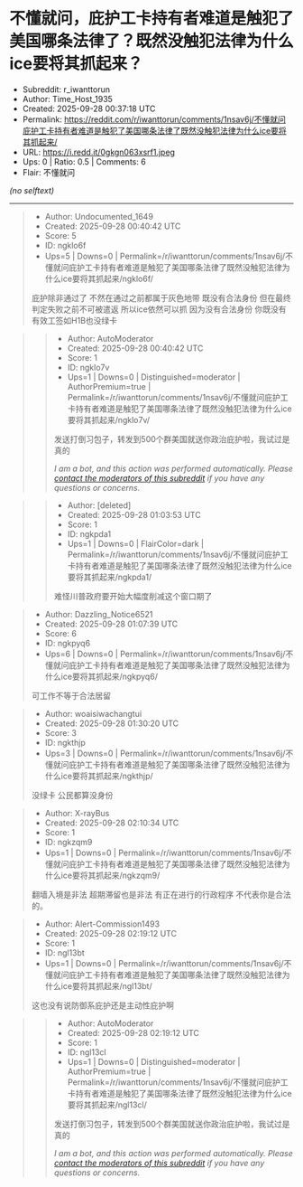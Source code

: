 # 不懂就问，庇护工卡持有者难道是触犯了美国哪条法律了？既然没触犯法律为什么ice要将其抓起来？

- Subreddit: r_iwanttorun
- Author: Time_Host_1935
- Created: 2025-09-28 00:37:18 UTC
- Permalink: https://reddit.com/r/iwanttorun/comments/1nsav6j/不懂就问庇护工卡持有者难道是触犯了美国哪条法律了既然没触犯法律为什么ice要将其抓起来/
- URL: https://i.redd.it/0gkgn063xsrf1.jpeg
- Ups: 0 | Ratio: 0.5 | Comments: 6
- Flair: 不懂就问

_(no selftext)_

---

> - Author: Undocumented_1649
> - Created: 2025-09-28 00:40:42 UTC
> - Score: 5
> - ID: ngklo6f
> - Ups=5 | Downs=0 | Permalink=/r/iwanttorun/comments/1nsav6j/不懂就问庇护工卡持有者难道是触犯了美国哪条法律了既然没触犯法律为什么ice要将其抓起来/ngklo6f/
>
> 庇护除非通过了 不然在通过之前都属于灰色地带 既没有合法身份 但在最终判定失败之前不可被遣返 所以ice依然可以抓 因为没有合法身份 你既没有有效工签如H1B也没绿卡

>> - Author: AutoModerator
>> - Created: 2025-09-28 00:40:42 UTC
>> - Score: 1
>> - ID: ngklo7v
>> - Ups=1 | Downs=0 | Distinguished=moderator | AuthorPremium=true | Permalink=/r/iwanttorun/comments/1nsav6j/不懂就问庇护工卡持有者难道是触犯了美国哪条法律了既然没触犯法律为什么ice要将其抓起来/ngklo7v/
>>
>> 发送打倒习包子，转发到500个群美国就送你政治庇护啦，我试过是真的
>> 
>> *I am a bot, and this action was performed automatically. Please [contact the moderators of this subreddit](/message/compose/?to=/r/iwanttorun) if you have any questions or concerns.*

>> - Author: [deleted]
>> - Created: 2025-09-28 01:03:53 UTC
>> - Score: 1
>> - ID: ngkpda1
>> - Ups=1 | Downs=0 | FlairColor=dark | Permalink=/r/iwanttorun/comments/1nsav6j/不懂就问庇护工卡持有者难道是触犯了美国哪条法律了既然没触犯法律为什么ice要将其抓起来/ngkpda1/
>>
>> 难怪川普政府要开始大幅度削减这个窗口期了

> - Author: Dazzling_Notice6521
> - Created: 2025-09-28 01:07:39 UTC
> - Score: 6
> - ID: ngkpyq6
> - Ups=6 | Downs=0 | Permalink=/r/iwanttorun/comments/1nsav6j/不懂就问庇护工卡持有者难道是触犯了美国哪条法律了既然没触犯法律为什么ice要将其抓起来/ngkpyq6/
>
> 可工作不等于合法居留

> - Author: woaisiwachangtui
> - Created: 2025-09-28 01:30:20 UTC
> - Score: 3
> - ID: ngkthjp
> - Ups=3 | Downs=0 | Permalink=/r/iwanttorun/comments/1nsav6j/不懂就问庇护工卡持有者难道是触犯了美国哪条法律了既然没触犯法律为什么ice要将其抓起来/ngkthjp/
>
> 没绿卡 公民都算没身份

> - Author: X-rayBus
> - Created: 2025-09-28 02:10:34 UTC
> - Score: 1
> - ID: ngkzqm9
> - Ups=1 | Downs=0 | Permalink=/r/iwanttorun/comments/1nsav6j/不懂就问庇护工卡持有者难道是触犯了美国哪条法律了既然没触犯法律为什么ice要将其抓起来/ngkzqm9/
>
> 翻墙入境是非法 超期滞留也是非法 有正在进行的行政程序 不代表你是合法的。

> - Author: Alert-Commission1493
> - Created: 2025-09-28 02:19:12 UTC
> - Score: 1
> - ID: ngl13bt
> - Ups=1 | Downs=0 | Permalink=/r/iwanttorun/comments/1nsav6j/不懂就问庇护工卡持有者难道是触犯了美国哪条法律了既然没触犯法律为什么ice要将其抓起来/ngl13bt/
>
> 这也没有说防御系庇护还是主动性庇护啊

>> - Author: AutoModerator
>> - Created: 2025-09-28 02:19:12 UTC
>> - Score: 1
>> - ID: ngl13cl
>> - Ups=1 | Downs=0 | Distinguished=moderator | AuthorPremium=true | Permalink=/r/iwanttorun/comments/1nsav6j/不懂就问庇护工卡持有者难道是触犯了美国哪条法律了既然没触犯法律为什么ice要将其抓起来/ngl13cl/
>>
>> 发送打倒习包子，转发到500个群美国就送你政治庇护啦，我试过是真的
>> 
>> *I am a bot, and this action was performed automatically. Please [contact the moderators of this subreddit](/message/compose/?to=/r/iwanttorun) if you have any questions or concerns.*
